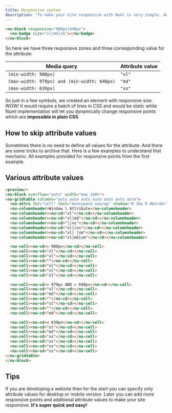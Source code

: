 ```yaml
---
title: Responsive system
description: "To make your site responsive with Numl is very simple. Any element has [responsive](../../reference/attributes/responsive.md) attribute that can be used to declare responsive points in its context. Every responsive point split a set of screen width values into two zones. So `N` responsive points will split that set into `N + 1` zones. Let's take a look at the example where we declare three values of the attribute for each responsive zone:"
---
```


```html
<nu-block responsive="980px|640px">
  <nu-badge size="xl|md|sm"></nu-badge>
</nu-block>
```

So here we have three responsive zones and three corresponding value for the attribute:

|Media query|Attribute value|
|----|----|
|`(min-width: 980px)`|`"xl"`|
|`(max-width: 979px) and (min-width: 640px)`|`"md"`|
|`(max-width: 639px)`|`"xs"`|

So just in a few symbols, we created an element with responsive size. WOW! It would require a batch of lines in CSS and would be static while Numl implementation will let you dynamically change responsive points which are **impossible in plain CSS**.

## How to skip attribute values

Sometimes there is no need to define all values for the attribute. And there are some tricks to archive that. Here is a few examples to understand that mechanic. All examples provided for responsive points from the first example.

## Various attribute values

```html
<preview/>
<nu-block overflow="auto" width="max 100%">
<nu-gridtable columns="auto auto auto auto auto auto auto">
  <nu-attrs for="cell" text="monospace nowrap" shadow="0 1bw 0 #border"></nu-attrs>
  <nu-columnheader>Window \ Attribute</nu-columnheader>
  <nu-columnheader><nu-cd>"xl"</nu-cd></nu-columnheader>
  <nu-columnheader><nu-cd>"xl|md"</nu-cd></nu-columnheader>
  <nu-columnheader><nu-cd>"||xs"</nu-cd></nu-columnheader>
  <nu-columnheader><nu-cd>"xl||xs"</nu-cd></nu-columnheader>
  <nu-columnheader><nu-cd>"xl| |sm"</nu-cd></nu-columnheader>
  <nu-columnheader><nu-cd>"xl|md|sm"</nu-cd></nu-columnheader>

  <nu-cell><nu-cd>> 980px</nu-cd></nu-cell>
  <nu-cell><nu-cd>"xl"</nu-cd></nu-cell>
  <nu-cell><nu-cd>"xl"</nu-cd></nu-cell>
  <nu-cell><nu-cd>""</nu-cd></nu-cell>
  <nu-cell><nu-cd>"xl"</nu-cd></nu-cell>
  <nu-cell><nu-cd>"xl"</nu-cd></nu-cell>
  <nu-cell><nu-cd>"xl"</nu-cd></nu-cell>

  <nu-cell><nu-cd>> 979px AND > 640px</nu-cd></nu-cell>
  <nu-cell><nu-cd>"xl"</nu-cd></nu-cell>
  <nu-cell><nu-cd>"md"</nu-cd></nu-cell>
  <nu-cell><nu-cd>""</nu-cd></nu-cell>
  <nu-cell><nu-cd>"xl"</nu-cd></nu-cell>
  <nu-cell><nu-cd>""</nu-cd></nu-cell>
  <nu-cell><nu-cd>"md"</nu-cd></nu-cell>

  <nu-cell><nu-cd>< 639px</nu-cd></nu-cell>
  <nu-cell><nu-cd>"xl"</nu-cd></nu-cell>
  <nu-cell><nu-cd>"md"</nu-cd></nu-cell>
  <nu-cell><nu-cd>"xs"</nu-cd></nu-cell>
  <nu-cell><nu-cd>"xs"</nu-cd></nu-cell>
  <nu-cell><nu-cd>"xs"</nu-cd></nu-cell>
  <nu-cell><nu-cd>"xs"</nu-cd></nu-cell>
</nu-gridtable>
</nu-block>
```

## Tips

If you are developing a website then for the start you can specify only attribute values for desktop or mobile version. Later you can add more responsive points and additional attribute values to make your site responsive. **It's super quick and easy!**
